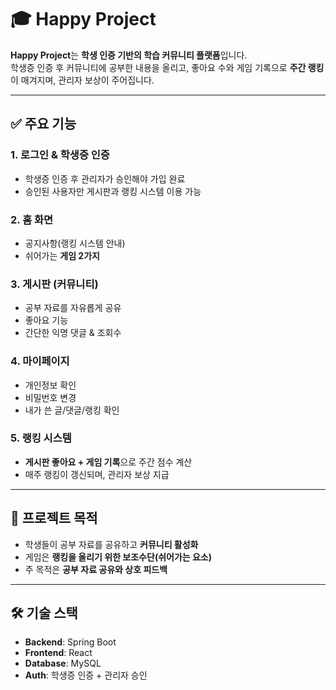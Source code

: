# 🎓 Happy Project

**Happy Project**는 **학생 인증 기반의 학습 커뮤니티 플랫폼**입니다.  
학생증 인증 후 커뮤니티에 공부한 내용을 올리고, 좋아요 수와 게임 기록으로 **주간 랭킹**이 매겨지며, 관리자 보상이 주어집니다.

---

## ✅ 주요 기능

### 1. 로그인 & 학생증 인증
- 학생증 인증 후 관리자가 승인해야 가입 완료
- 승인된 사용자만 게시판과 랭킹 시스템 이용 가능

### 2. 홈 화면
- 공지사항(랭킹 시스템 안내)
- 쉬어가는 **게임 2가지**

### 3. 게시판 (커뮤니티)
- 공부 자료를 자유롭게 공유
- 좋아요 기능
- 간단한 익명 댓글 & 조회수

### 4. 마이페이지
- 개인정보 확인
- 비밀번호 변경
- 내가 쓴 글/댓글/랭킹 확인

### 5. 랭킹 시스템
- **게시판 좋아요 + 게임 기록**으로 주간 점수 계산
- 매주 랭킹이 갱신되며, 관리자 보상 지급

---

## 🚀 프로젝트 목적
- 학생들이 공부 자료를 공유하고 **커뮤니티 활성화**
- 게임은 **랭킹을 올리기 위한 보조수단(쉬어가는 요소)**
- 주 목적은 **공부 자료 공유와 상호 피드백**

---

## 🛠️ 기술 스택
- **Backend**: Spring Boot
- **Frontend**: React 
- **Database**: MySQL
- **Auth**: 학생증 인증 + 관리자 승인


